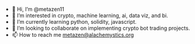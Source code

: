 - 👋 Hi, I’m @metazen11
- 👀 I’m interested in crypto, machine learning, ai, data viz, and bi.
- 🌱 I’m currently learning python, solidity, javascript.
- 💞️ I’m looking to collaborate on implementing crypto bot trading projects.
- 📫 How to reach me metazen@alachemystics.org

<!---
metazen11/metazen11 is a ✨ special ✨ repository because its `README.md` (this file) appears on your GitHub profile.
You can click the Preview link to take a look at your changes.
--->

